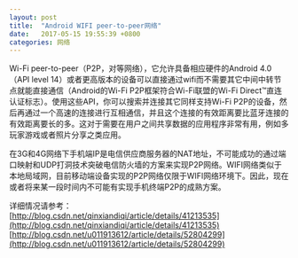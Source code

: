 ```yaml
---
layout: post
title:  "Android WIFI peer-to-peer网络"
date:   2017-05-15 19:55:39 +0800
categories: 网络
---
```



Wi-Fi peer-to-peer（P2P，对等网络），它允许具备相应硬件的Android 4.0（API level 14）或者更高版本的设备可以直接通过wifi而不需要其它中间中转节点就能直接通信（Android的Wi-Fi P2P框架符合Wi-Fi联盟的Wi-Fi Direct™直连认证标志）。使用这些API，你可以搜索并连接其它同样支持Wi-Fi P2P的设备，然后再通过一个高速的连接进行互相通信，并且这个连接的有效距离要比蓝牙连接的有效距离要长的多。这对于需要在用户之间共享数据的应用程序非常有用，例如多玩家游戏或者照片分享之类应用。

在3G和4G网络下手机端IP是电信供应商服务器的NAT地址，不可能成功的通过端口映射和UDP打洞技术突破电信防火墙的方案来实现P2P网络。WIFI网络类似于本地局域网，目前移动端设备实现的P2P网络仅限于WIFI网络环境下。因此，现在或者将来某一段时间内不可能有实现手机终端P2P的成熟方案。

详细情况请参考：  
[http://blog.csdn.net/qinxiandiqi/article/details/41213535](http://blog.csdn.net/qinxiandiqi/article/details/41213535)
[http://blog.csdn.net/u011913612/article/details/52804299](http://blog.csdn.net/u011913612/article/details/52804299)
